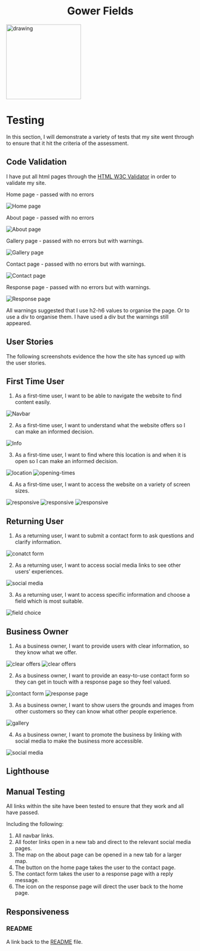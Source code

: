 <h1 align="center"> Gower Fields </h1>

<img src="documentation/gower-fields.png" alt="drawing" width="200"/>

# Testing

In this section, I will demonstrate a variety of tests that my site went through to ensure that it hit the criteria of the assessment.

## Code Validation

I have put all html pages through the [HTML W3C Validator](https://validator.w3.org) in order to validate my site.

Home page - passed with no errors

![Home page](documentation/html-validation-1.png)

About page - passed with no errors

![About page](documentation/html-validation-2.png)

Gallery page - passed with no errors but with warnings.

![Gallery page](documentation/html-validation-3.png)

Contact page - passed with no errors but with warnings.

![Contact page](documentation/html-validation-4.png)

Response page - passed with no errors but with warnings.

![Response page](documentation/html-validation-5.png)

All warnings suggested that I use h2-h6 values to organise the page. Or to use a div to organise them. I have used a div but the warnings still appeared.

## User Stories

The following screenshots evidence the how the site has synced up with the user stories.

## First Time User

1. As a first-time user, I want to be able to navigate the website to find content easily.

![Navbar](documentation/navbar.png)

2. As a first-time user, I want to understand what the website offers so I can make an informed decision.

![Info](documentation/user-stories/user-story-2.png)

3. As a first-time user, I want to find where this location is and when it is open so I can make an informed decision.

![location](documentation/user-stories/user-story-3.png)
![opening-times](documentation/user-stories/user-story-3-1.png)

4. As a first-time user, I want to access the website on a variety of screen sizes.

![responsive](documentation/user-stories/user-story-4.png)
![responsive](documentation/user-stories/user-story-4-1.png)
![responsive](documentation/user-stories/user-story-4-2.png)

## Returning User

1. As a returning user, I want to submit a contact form to ask questions and clarify information.

![conatct form](documentation/user-stories/user-story-5.png)

2. As a returning user, I want to access social media links to see other users’ experiences.

![social media](documentation/user-stories/user-story-6.png)

3. As a returning user, I want to access specific information and choose a field which is most suitable.

![field choice](documentation/user-stories/user-story-7.png)

## Business Owner

1. As a business owner, I want to provide users with clear information, so they know what we offer.

![clear offers](documentation/user-stories/user-story-8.png)
![clear offers](documentation/user-stories/user-story-2.png)

2. As a business owner, I want to provide an easy-to-use contact form so they can get in touch with a response page so they feel valued.

![contact form](documentation/user-stories/user-story-9.png)
![response page](documentation/user-stories/user-story-9-1.png)

3. As a business owner, I want to show users the grounds and images from other customers so they can know what other people experience.

![gallery](documentation/user-stories/user-story-10.png)

4. As a business owner, I want to promote the business by linking with social media to make the business more accessible.

![social media](documentation/user-stories/user-story-6.png)

## Lighthouse

## Manual Testing

All links within the site have been tested to ensure that they work and all have passed.

Including the following:

1. All navbar links.
2. All footer links open in a new tab and direct to the relevant social media pages.
3. The map on the about page can be opened in a new tab for a larger map.
4. The button on the home page takes the user to the contact page.
5. The contact form takes the user to a response page with a reply message.
6. The icon on the response page will direct the user back to the home page.

## Responsiveness



### README

A link back to the [README](README.md) file.